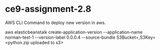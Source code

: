 # ce9-assignment-2.8


AWS CLI Command to deploy new version in aws. 

aws elasticbeanstalk create-application-version 
--application-name norman-test-1 
--version-label 0.0.0.4 
--source-bundle S3Bucket=<my-bucket-name>,S3Key=<python.zip uploaded to s3>
